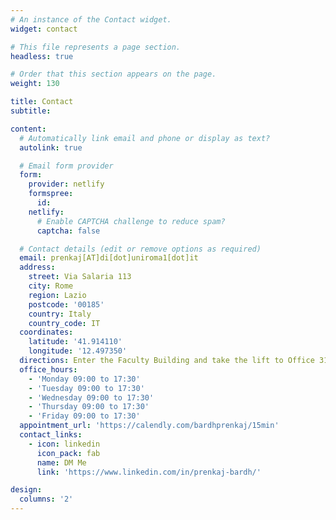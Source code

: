 ```yaml
---
# An instance of the Contact widget.
widget: contact

# This file represents a page section.
headless: true

# Order that this section appears on the page.
weight: 130

title: Contact
subtitle:

content:
  # Automatically link email and phone or display as text?
  autolink: true

  # Email form provider
  form:
    provider: netlify
    formspree:
      id:
    netlify:
      # Enable CAPTCHA challenge to reduce spam?
      captcha: false

  # Contact details (edit or remove options as required)
  email: prenkaj[AT]di[dot]uniroma1[dot]it
  address:
    street: Via Salaria 113
    city: Rome
    region: Lazio
    postcode: '00185'
    country: Italy
    country_code: IT
  coordinates:
    latitude: '41.914110'
    longitude: '12.497350'
  directions: Enter the Faculty Building and take the lift to Office 316 on Floor 3
  office_hours:
    - 'Monday 09:00 to 17:30'
    - 'Tuesday 09:00 to 17:30'
    - 'Wednesday 09:00 to 17:30'
    - 'Thursday 09:00 to 17:30'
    - 'Friday 09:00 to 17:30'
  appointment_url: 'https://calendly.com/bardhprenkaj/15min'
  contact_links:
    - icon: linkedin
      icon_pack: fab
      name: DM Me
      link: 'https://www.linkedin.com/in/prenkaj-bardh/'

design:
  columns: '2'
---
```

